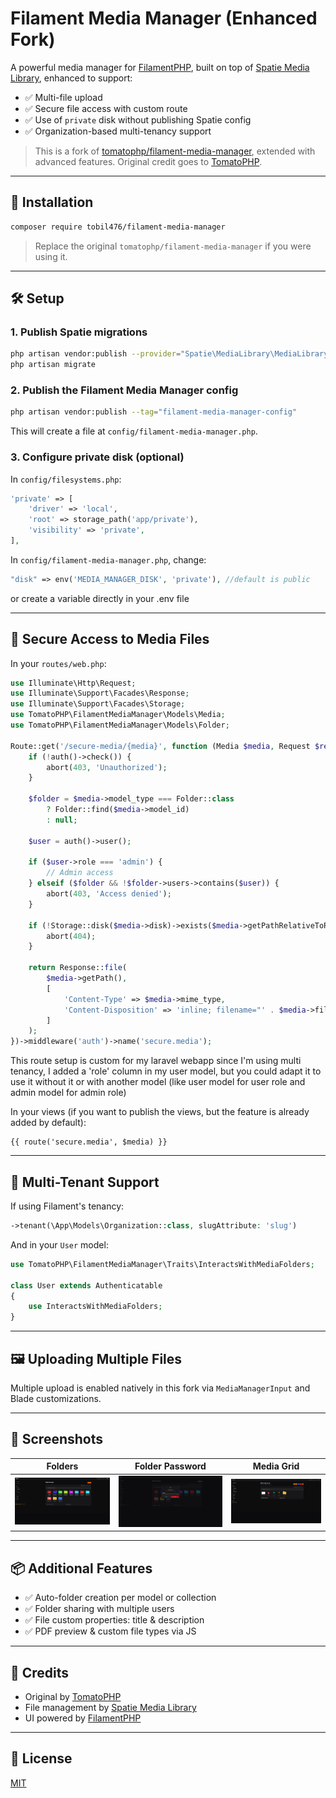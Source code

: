 # Filament Media Manager (Enhanced Fork)

A powerful media manager for [FilamentPHP](https://filamentphp.com), built on top of [Spatie Media Library](https://spatie.be/docs/laravel-medialibrary/), enhanced to support:

- ✅ Multi-file upload  
- ✅ Secure file access with custom route  
- ✅ Use of `private` disk without publishing Spatie config  
- ✅ Organization-based multi-tenancy support  

> This is a fork of [tomatophp/filament-media-manager](https://github.com/tomatophp/filament-media-manager), extended with advanced features. Original credit goes to [TomatoPHP](https://github.com/tomatophp).

---

## 🚀 Installation

```bash
composer require tobil476/filament-media-manager
```

> Replace the original `tomatophp/filament-media-manager` if you were using it.

---

## 🛠️ Setup

### 1. Publish Spatie migrations

```bash
php artisan vendor:publish --provider="Spatie\MediaLibrary\MediaLibraryServiceProvider" --tag="medialibrary-migrations"
php artisan migrate
```

### 2. Publish the Filament Media Manager config

```bash
php artisan vendor:publish --tag="filament-media-manager-config"
```

This will create a file at `config/filament-media-manager.php`.

### 3. Configure private disk (optional)

In `config/filesystems.php`:

```php
'private' => [
    'driver' => 'local',
    'root' => storage_path('app/private'),
    'visibility' => 'private',
],
```

In `config/filament-media-manager.php`, change:

```php
"disk" => env('MEDIA_MANAGER_DISK', 'private'), //default is public
```
or create a variable directly in your .env file

---

## 🔐 Secure Access to Media Files

In your `routes/web.php`:

```php
use Illuminate\Http\Request;
use Illuminate\Support\Facades\Response;
use Illuminate\Support\Facades\Storage;
use TomatoPHP\FilamentMediaManager\Models\Media;
use TomatoPHP\FilamentMediaManager\Models\Folder;

Route::get('/secure-media/{media}', function (Media $media, Request $request) {
    if (!auth()->check()) {
        abort(403, 'Unauthorized');
    }

    $folder = $media->model_type === Folder::class
        ? Folder::find($media->model_id)
        : null;

    $user = auth()->user();

    if ($user->role === 'admin') {
        // Admin access
    } elseif ($folder && !$folder->users->contains($user)) {
        abort(403, 'Access denied');
    }

    if (!Storage::disk($media->disk)->exists($media->getPathRelativeToRoot())) {
        abort(404);
    }

    return Response::file(
        $media->getPath(),
        [
            'Content-Type' => $media->mime_type,
            'Content-Disposition' => 'inline; filename="' . $media->file_name . '"',
        ]
    );
})->middleware('auth')->name('secure.media');
```
This route setup is custom for my laravel webapp since I'm using multi tenancy, I added a 'role' column in my user model, but you could adapt it to use it without it or with another model (like user model for user role and admin model for admin role)

In your views (if you want to publish the views, but the feature is already added by default):

```blade
{{ route('secure.media', $media) }}
```

---

## 🏢 Multi-Tenant Support

If using Filament's tenancy:

```php
->tenant(\App\Models\Organization::class, slugAttribute: 'slug')
```

And in your `User` model:

```php
use TomatoPHP\FilamentMediaManager\Traits\InteractsWithMediaFolders;

class User extends Authenticatable
{
    use InteractsWithMediaFolders;
}
```

---

## 🖼️ Uploading Multiple Files

Multiple upload is enabled natively in this fork via `MediaManagerInput` and Blade customizations.

---

## 📸 Screenshots

| Folders | Folder Password | Media Grid |
|--------|-----------------|------------|
| ![Folders](https://raw.githubusercontent.com/tomatophp/filament-media-manager/master/arts/folders.png) | ![Password](https://raw.githubusercontent.com/tomatophp/filament-media-manager/master/arts/folder-password.png) | ![Media](https://raw.githubusercontent.com/tomatophp/filament-media-manager/master/arts/media.png) |

---

## 📦 Additional Features

- ✅ Auto-folder creation per model or collection  
- ✅ Folder sharing with multiple users  
- ✅ File custom properties: title & description  
- ✅ PDF preview & custom file types via JS  

---

## 🙌 Credits

- Original by [TomatoPHP](https://github.com/tomatophp)  
- File management by [Spatie Media Library](https://spatie.be/docs/laravel-medialibrary/)  
- UI powered by [FilamentPHP](https://filamentphp.com)

---

## 📄 License

[MIT](LICENSE)